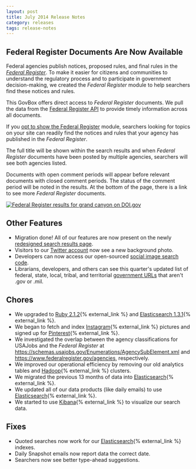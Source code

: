 ```yaml
---
layout: post
title: July 2014 Release Notes
category: releases
tags: release-notes
---
```


## Federal Register Documents Are Now Available

Federal agencies publish notices, proposed rules, and final rules in the *[Federal Register](https://www.federalregister.gov/)*. To make it easier for citizens and communities to understand the regulatory process and to participate in government decision-making, we created the *Federal Register* module to help searchers find these notices and rules.

This GovBox offers direct access to *Federal Register* documents. We pull the data from the [Federal Register API](https://www.federalregister.gov/learn/developers) to provide timely information across all documents.

If you [opt to show the Federal Register](http://search.digitalgov.gov/manual/display-overview.html) module, searchers looking for topics on your site can readily find the notices and rules that your agency has published in the *Federal Register*.

The full title will be shown within the search results and when *Federal Register* documents have been posted by multiple agencies, searchers will see both agencies listed.

Documents with open comment periods will appear before relevant documents with closed comment periods. The status of the comment period will be noted in the results. At the bottom of the page, there is a link to see more *Federal Register* documents. 

[![Federal Register results for grand canyon on DOI.gov](https://9fddeb862c037f6d2190-f1564c64756a8cfee25b6b19953b1d23.ssl.cf2.rackcdn.com/release-07-2014-FR.png "Federal Register results for grand canyon on DOI.gov")](http://search.doi.gov/search?utf8=%E2%9C%93&affiliate=doi.gov&query=grand+canyon)

## Other Features

* Migration done! All of our features are now present on the newly [redesigned search results page](/blog/serp-redesign.html).
* Visitors to our [Twitter account](https://twitter.com/DG_Search) now see a new background photo.
* Developers can now access our open-sourced [social image search code](https://github.com/GSA/oasis).
* Librarians, developers, and others can see this quarter's updated list of federal, state, local, tribal, and territorial [government URLs](https://github.com/GSA/govt-urls) that aren't .gov or .mil.

## Chores

* We upgraded to [Ruby 2.1.2](https://www.ruby-lang.org/en/news/2014/05/09/ruby-2-1-2-is-released/){% external_link %} and [Elasticsearch 1.3.1](http://www.elasticsearch.org/blog/elasticsearch-1-3-1-released/){% external_link %}.
* We began to fetch and index [Instagram](http://instagram.com/){% external_link %} pictures and signed up for [Pinterest](https://www.pinterest.com/){% external_link %}.
* We investigated the overlap between the agency classifications for USAJobs and the *Federal Register* at <https://schemas.usajobs.gov/Enumerations/AgencySubElement.xml> and <https://www.federalregister.gov/agencies>, respectively.
* We improved our operational efficiency by removing our old  analytics tables and [Hadoop](http://hadoop.apache.org/){% external_link %} clusters. 
* We migrated the previous 13 months of data into [Elasticsearch](http://www.elasticsearch.org/){% external_link %}.
* We updated all of our data products (like daily emails) to use [Elasticsearch](http://www.elasticsearch.org/){% external_link %}.
* We started to use [Kibana](http://www.elasticsearch.org/overview/kibana/){% external_link %} to visualize our search data. 

## Fixes

* Quoted searches now work for our [Elasticsearch](http://www.elasticsearch.org/){% external_link %} indexes.
* Daily Snapshot emails now report data the correct date.
* Searchers now see better type-ahead suggestions.